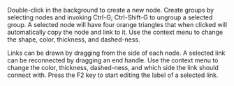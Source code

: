 ﻿Double-click in the background to create a new node.
Create groups by selecting nodes and invoking Ctrl-G; Ctrl-Shift-G to ungroup a selected group.
A selected node will have four orange triangles that when clicked will automatically copy the node and link to it.
Use the context menu to change the shape, color, thickness, and dashed-ness.

Links can be drawn by dragging from the side of each node.
A selected link can be reconnected by dragging an end handle.
Use the context menu to change the color, thickness, dashed-ness, and which side the link should connect with.
Press the F2 key to start editing the label of a selected link.